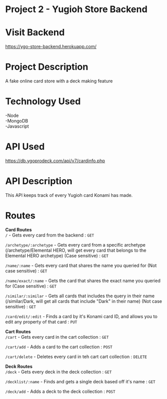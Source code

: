 # Project 2 - Yugioh Store Backend 

# Visit Backend
https://ygo-store-backend.herokuapp.com/

# Project Description  
A fake online card store with a deck making feature

# Technology Used  
-Node  
-MongoDB  
-Javascript  

# API Used  
https://db.ygoprodeck.com/api/v7/cardinfo.php  

# API Description  
This API keeps track of every Yugioh card Konami has made.

# Routes  
**Card Routes**  
`/` - Gets every card from the backend : `GET`  

`/archetype/:archetype` - Gets every card from a specific archetype (/archetype/Elemental HERO, will get every card that belongs to the Elemental HERO archetype) (Case sensitive) : `GET`  

`/name/:name` - Gets every card that shares the name you queried for (Not case sensitive) : `GET`  

`/name/exact/:name` - Gets the card that shares the exact name you queried for (Case sensitive) : `GET`  

`/similar/:similar` - Gets all cards that includes the query in their name (/similar/Dark, will get all cards that include "Dark" in their name) (Not case sensitive) : `GET`  

`/card/edit/:edit` - Finds a card by it's Konami card ID, and allows you to edit any property of that card : `PUT`  

**Cart Routes**  
`/cart` - Gets every card in the cart collection : `GET`  

`/cart/add` - Adds a card to the cart collection : `POST`  

`/cart/delete` - Deletes every card in teh cart cart collection : `DELETE`  

**Deck Routes**  
`/deck` - Gets every deck in the deck collection : `GET`  

`/decklist/:name` - Finds and gets a single deck based off it's name : `GET`  

`/deck/add` - Adds a deck to the deck collection : `POST` 

